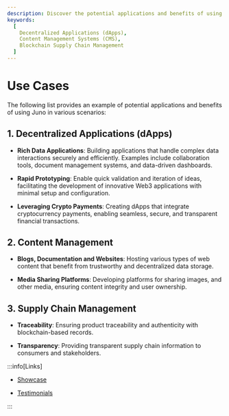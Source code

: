 ```yaml
---
description: Discover the potential applications and benefits of using Juno in decentralized apps, content management, and supply chain management.
keywords:
  [
    Decentralized Applications (dApps),
    Content Management Systems (CMS),
    Blockchain Supply Chain Management
  ]
---
```


# Use Cases

The following list provides an example of potential applications and benefits of using Juno in various scenarios:

## 1. Decentralized Applications (dApps)

- **Rich Data Applications**: Building applications that handle complex data interactions securely and efficiently. Examples include collaboration tools, document management systems, and data-driven dashboards.

- **Rapid Prototyping**: Enable quick validation and iteration of ideas, facilitating the development of innovative Web3 applications with minimal setup and configuration.

- **Leveraging Crypto Payments**: Creating dApps that integrate cryptocurrency payments, enabling seamless, secure, and transparent financial transactions.

## 2. Content Management

- **Blogs, Documentation and Websites**: Hosting various types of web content that benefit from trustworthy and decentralized data storage.

- **Media Sharing Platforms**: Developing platforms for sharing images, and other media, ensuring content integrity and user ownership.

## 3. Supply Chain Management

- **Traceability**: Ensuring product traceability and authenticity with blockchain-based records.

- **Transparency**: Providing transparent supply chain information to consumers and stakeholders.

:::info[Links]

- [Showcase](/showcase)

- [Testimonials](/#testimonials)

:::
